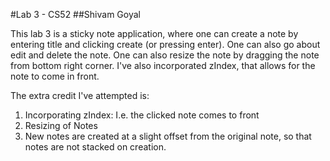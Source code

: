 #Lab 3 - CS52
##Shivam Goyal

This lab 3 is a sticky note application, where one can create a note by entering title and clicking create (or pressing enter). One can also go about edit and delete the note. One can also resize the note by dragging the note from bottom right corner. I've also incorporated zIndex, that allows for the note to come in front.

The extra credit I've attempted is:
1) Incorporating zIndex: I.e. the clicked note comes to front
2) Resizing of Notes
3) New notes are created at a slight offset from the original note, so that notes are not stacked on creation. 
